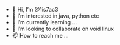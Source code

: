 - 👋 Hi, I’m @1is7ac3
- 👀 I’m interested in java, python etc 
- 🌱 I’m currently learning ...
- 💞️ I’m looking to collaborate on void linux
- 📫 How to reach me ...

<!---
1is7ac3/1is7ac3 is a ✨ special ✨ repository because its `README.md` (this file) appears on your GitHub profile.
You can click the Preview link to take a look at your changes.
--->
